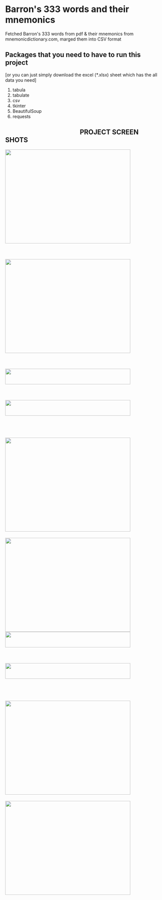 # Barron's 333 words and their mnemonics
Fetched Barron's 333 words from pdf &amp; their mnemonics from mnemonicdictionary.com, marged them into CSV format

## Packages that you need to have to run this project
  [or you can just simply download the excel (*.xlsx) sheet which has the all data you need]
   1. tabula
   2. tabulate
   3. csv
   4. tkinter
   5. BeautifulSoup
   6. requests


## &nbsp; &nbsp; &nbsp; &nbsp; &nbsp; &nbsp; &nbsp; &nbsp; &nbsp; &nbsp; &nbsp; &nbsp; &nbsp; &nbsp; &nbsp; &nbsp; &nbsp; &nbsp; &nbsp; &nbsp; &nbsp; &nbsp; &nbsp; &nbsp; PROJECT SCREEN SHOTS
<p>
<a href="url"><img src="https://user-images.githubusercontent.com/38793982/67941949-e42f1080-fc00-11e9-8dec-faaded79d84e.PNG" align="left" height="300" width="400" style="border:10px"></a> <a href="url"><img src="https://user-images.githubusercontent.com/38793982/67942013-0c1e7400-fc01-11e9-9e5e-c3c9f5f6fb38.PNG" align="left" height="300" width="400" vspace="50"></a><br/><br/>
 </p>
 
<p>
<a href="url"><img src="https://user-images.githubusercontent.com/38793982/67943634-a16f3780-fc04-11e9-9966-9e76b59e6ae7.PNG" align="left" height="50" width="400" style="border:10px"></a> <a href="url"><img src="https://user-images.githubusercontent.com/38793982/67943634-a16f3780-fc04-11e9-9966-9e76b59e6ae7.PNG" align="left" height="50" width="400" vspace="50"></a><br/><br/>
 </p>
<p>
<a href="url"><img src="https://user-images.githubusercontent.com/38793982/67942101-49830180-fc01-11e9-9c07-0ffbb0b2c23a.PNG" align="left" height="300" width="400" vspace="20"></a> <a href="url"><img src="https://user-images.githubusercontent.com/38793982/67941745-88648780-fc00-11e9-914f-c8d7708a8d19.PNG" align="left" height="300" width="400" ></a><br/><br/>
 </p>
 
 <p>
<a href="url"><img src="https://user-images.githubusercontent.com/38793982/67943634-a16f3780-fc04-11e9-9966-9e76b59e6ae7.PNG" align="left" height="50" width="400" style="border:10px"></a> <a href="url"><img src="https://user-images.githubusercontent.com/38793982/67943634-a16f3780-fc04-11e9-9966-9e76b59e6ae7.PNG" align="left" height="50" width="400" vspace="50"></a><br/><br/>
 </p>
 
 <p>
<a href="url"><img src="https://user-images.githubusercontent.com/38793982/67941975-f90ba400-fc00-11e9-8018-bd8b48b2350b.PNG" align="left" height="300" width="400" vspace="20" ></a> <a href="url"><img src="https://user-images.githubusercontent.com/38793982/67942125-569ff080-fc01-11e9-8d4d-6068b14fdadd.PNG" align="left" height="300" width="400" ></a><br/><br/>
 </p>
